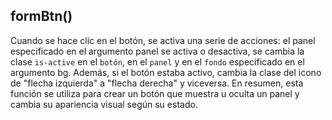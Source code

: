 ## formBtn()

Cuando se hace clic en el botón, se activa una serie de acciones: el panel especificado en el argumento panel se activa o desactiva, se cambia la clase `is-active` en el `botón`, en el `panel` y en el `fondo` especificado en el argumento bg. Además, si el botón estaba activo, cambia la clase del icono de "flecha izquierda" a "flecha derecha" y viceversa. En resumen, esta función se utiliza para crear un botón que muestra u oculta un panel y cambia su apariencia visual según su estado.